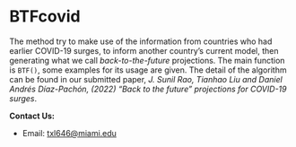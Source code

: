 # BTFcovid
The method try to make use of the information from countries who had earlier COVID-19 surges, to inform another country’s current model, then generating what we call <i>back-to-the-future</i> projections. The main function is `BTF()`, some examples for its usage are given. The detail of the algorithm can be found in our submitted paper, <i>J. Sunil Rao, Tianhao Liu and Daniel Andrés Díaz-Pachón, (2022) “Back to the future” projections for COVID-19 surges</i>.

<b>Contact Us: </b>

* Email: txl646@miami.edu
